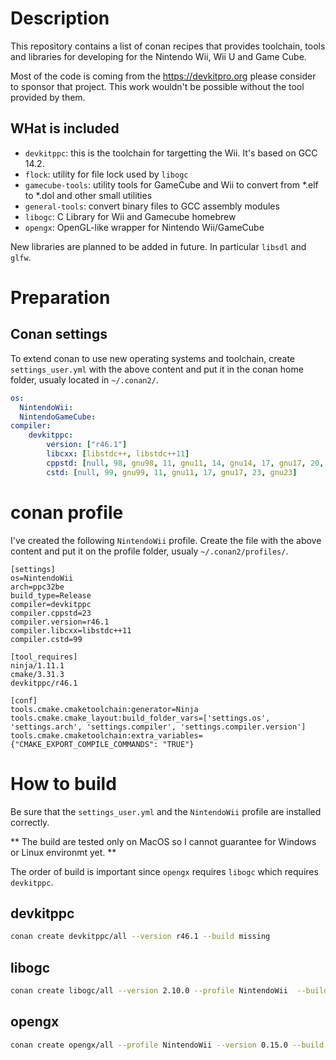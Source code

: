 # Description

This repository contains a list of conan recipes that provides toolchain, tools and libraries for developing for the Nintendo Wii, Wii U and Game Cube.

Most of the code is coming from the https://devkitpro.org please consider to sponsor that project. This work wouldn't be possible without the tool provided by them.

## WHat is included

- `devkitppc`: this is the toolchain for targetting the Wii. It's based on GCC 14.2.
- `flock`: utility for file lock used by `libogc`
- `gamecube-tools`: utility tools for GameCube and Wii to convert from *.elf to *.dol and other small utilities
- `general-tools`: convert binary files to GCC assembly modules
- `libogc`: C Library for Wii and Gamecube homebrew
- `opengx`: OpenGL-like wrapper for Nintendo Wii/GameCube

New libraries are planned to be added in future. In particular `libsdl` and `glfw`.

# Preparation

## Conan settings

To extend conan to use new operating systems and toolchain, create `settings_user.yml` with the above content and put it in the conan home folder, usualy located in `~/.conan2/`.

```YAML
os:
  NintendoWii:
  NintendoGameCube:
compiler:
    devkitppc:
        version: ["r46.1"]
        libcxx: [libstdc++, libstdc++11]
        cppstd: [null, 98, gnu98, 11, gnu11, 14, gnu14, 17, gnu17, 20, gnu20, 23, gnu23, 26, gnu26]
        cstd: [null, 99, gnu99, 11, gnu11, 17, gnu17, 23, gnu23]
```

# conan profile

I've created the following `NintendoWii` profile. Create the file with the above content and put it on the profile folder, usualy `~/.conan2/profiles/`.

```
[settings]
os=NintendoWii
arch=ppc32be
build_type=Release
compiler=devkitppc
compiler.cppstd=23
compiler.version=r46.1
compiler.libcxx=libstdc++11
compiler.cstd=99

[tool_requires]
ninja/1.11.1
cmake/3.31.3
devkitppc/r46.1

[conf]
tools.cmake.cmaketoolchain:generator=Ninja
tools.cmake.cmake_layout:build_folder_vars=['settings.os', 'settings.arch', 'settings.compiler', 'settings.compiler.version']
tools.cmake.cmaketoolchain:extra_variables={"CMAKE_EXPORT_COMPILE_COMMANDS": "TRUE"}
```

# How to build

Be sure that the `settings_user.yml` and the `NintendoWii` profile are installed correctly.

** The build are tested only on MacOS so I cannot guarantee for Windows or Linux environmt yet. **

The order of build is important since `opengx` requires `libogc` which requires `devkitppc`. 

## devkitppc

```Bash
conan create devkitppc/all --version r46.1 --build missing
```

## libogc

```Bash
conan create libogc/all --version 2.10.0 --profile NintendoWii  --build missing
```

## opengx

```Bash
conan create opengx/all --profile NintendoWii --version 0.15.0 --build missing
```
